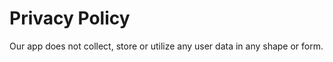 <h1>Privacy Policy</h1>

Our app does not collect, store or utilize any user data in any shape or form.

